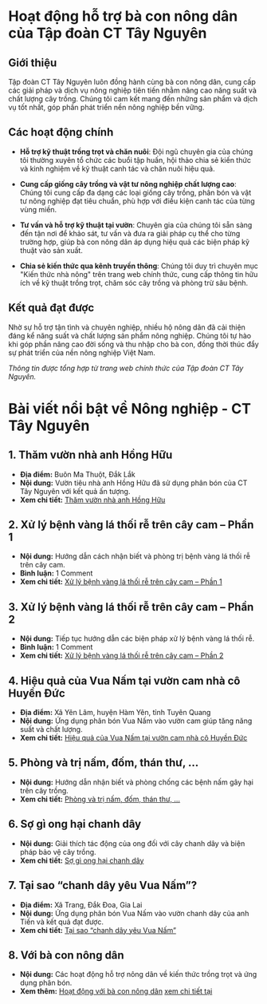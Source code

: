 # Hoạt động hỗ trợ bà con nông dân của Tập đoàn CT Tây Nguyên

## Giới thiệu

Tập đoàn CT Tây Nguyên luôn đồng hành cùng bà con nông dân, cung cấp các giải pháp và dịch vụ nông nghiệp tiên tiến nhằm nâng cao năng suất và chất lượng cây trồng. Chúng tôi cam kết mang đến những sản phẩm và dịch vụ tốt nhất, góp phần phát triển nền nông nghiệp bền vững.

## Các hoạt động chính

- **Hỗ trợ kỹ thuật trồng trọt và chăn nuôi**: Đội ngũ chuyên gia của chúng tôi thường xuyên tổ chức các buổi tập huấn, hội thảo chia sẻ kiến thức và kinh nghiệm về kỹ thuật canh tác và chăn nuôi hiệu quả.

- **Cung cấp giống cây trồng và vật tư nông nghiệp chất lượng cao**: Chúng tôi cung cấp đa dạng các loại giống cây trồng, phân bón và vật tư nông nghiệp đạt tiêu chuẩn, phù hợp với điều kiện canh tác của từng vùng miền.

- **Tư vấn và hỗ trợ kỹ thuật tại vườn**: Chuyên gia của chúng tôi sẵn sàng đến tận nơi để khảo sát, tư vấn và đưa ra giải pháp cụ thể cho từng trường hợp, giúp bà con nông dân áp dụng hiệu quả các biện pháp kỹ thuật vào sản xuất.

- **Chia sẻ kiến thức qua kênh truyền thông**: Chúng tôi duy trì chuyên mục "Kiến thức nhà nông" trên trang web chính thức, cung cấp thông tin hữu ích về kỹ thuật trồng trọt, chăm sóc cây trồng và phòng trừ sâu bệnh.

## Kết quả đạt được

Nhờ sự hỗ trợ tận tình và chuyên nghiệp, nhiều hộ nông dân đã cải thiện đáng kể năng suất và chất lượng sản phẩm nông nghiệp. Chúng tôi tự hào khi góp phần nâng cao đời sống và thu nhập cho bà con, đồng thời thúc đẩy sự phát triển của nền nông nghiệp Việt Nam.

*Thông tin được tổng hợp từ trang web chính thức của Tập đoàn CT Tây Nguyên.*

# Bài viết nổi bật về Nông nghiệp - CT Tây Nguyên

## 1. Thăm vườn nhà anh Hồng Hữu
- **Địa điểm:** Buôn Ma Thuột, Đắk Lắk
- **Nội dung:** Vườn tiêu nhà anh Hồng Hữu đã sử dụng phân bón của CT Tây Nguyên với kết quả ấn tượng.
- **Xem chi tiết:** [Thăm vườn nhà anh Hồng Hữu](https://cttaynguyen.vn/tham-vuon-nha-anh-hong-huu/)

## 2. Xử lý bệnh vàng lá thối rễ trên cây cam – Phần 1
- **Nội dung:** Hướng dẫn cách nhận biết và phòng trị bệnh vàng lá thối rễ trên cây cam.
- **Bình luận:** 1 Comment
- **Xem chi tiết:** [Xử lý bệnh vàng lá thối rễ trên cây cam – Phần 1](https://cttaynguyen.vn/xu-ly-benh-vang-la-thoi-re-tren-cay-cam-phan-1/)

## 3. Xử lý bệnh vàng lá thối rễ trên cây cam – Phần 2
- **Nội dung:** Tiếp tục hướng dẫn các biện pháp xử lý bệnh vàng lá thối rễ.
- **Bình luận:** 1 Comment
- **Xem chi tiết:** [Xử lý bệnh vàng lá thối rễ trên cây cam – Phần 2](https://cttaynguyen.vn/xu-ly-benh-vang-la-thoi-re-tren-cay-cam-phan-2/)

## 4. Hiệu quả của Vua Nấm tại vườn cam nhà cô Huyền Đức
- **Địa điểm:** Xã Yên Lâm, huyện Hàm Yên, tỉnh Tuyên Quang
- **Nội dung:** Ứng dụng phân bón Vua Nấm vào vườn cam giúp tăng năng suất và chất lượng.
- **Xem chi tiết:** [Hiệu quả của Vua Nấm tại vườn cam nhà cô Huyền Đức](https://cttaynguyen.vn/hieu-qua-cua-vua-nam-tai-vuon-cam-nha-co-huyen-duc/)

## 5. Phòng và trị nấm, đốm, thán thư, …
- **Nội dung:** Hướng dẫn nhận biết và phòng chống các bệnh nấm gây hại trên cây trồng.
- **Xem chi tiết:** [Phòng và trị nấm, đốm, thán thư, …](https://cttaynguyen.vn/phong-va-tri-nam-dom-than-thu/)

## 6. Sợ gì ong hại chanh dây
- **Nội dung:** Giải thích tác động của ong đối với cây chanh dây và biện pháp bảo vệ cây trồng.
- **Xem chi tiết:** [Sợ gì ong hại chanh dây](https://cttaynguyen.vn/so-gi-ong-hai-chanh-day/)

## 7. Tại sao “chanh dây yêu Vua Nấm”?
- **Địa điểm:** Xã Trang, Đắk Đoa, Gia Lai
- **Nội dung:** Ứng dụng phân bón Vua Nấm vào vườn chanh dây của anh Tiến và kết quả đạt được.
- **Xem chi tiết:** [Tại sao “chanh dây yêu Vua Nấm”](https://cttaynguyen.vn/tai-sao-chanh-day-yeu-vua-nam/)

## 8. Với bà con nông dân
- **Nội dung:** Các hoạt động hỗ trợ nông dân về kiến thức trồng trọt và ứng dụng phân bón.
- **Xem thêm:** [Hoạt động với bà con nông dân](https://cttaynguyen.vn/chuyen-muc/cac-hoat-dong/voi-ba-con-nong-dan/)
[xem chi tiết tại ](https://cttaynguyen.vn/chuyen-muc/cac-hoat-dong/voi-ba-con-nong-dan/)
